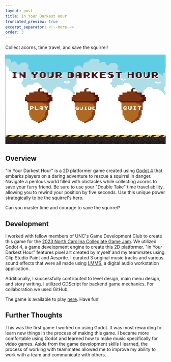 ```yaml
---
layout: post
title: In Your Darkest Hour
truncated_preview: true
excerpt_separator: <!--more-->
order: 3
---
```


Collect acorns, time travel, and save the squirrel! 

![In Your Darkest Hour Menu](darkest.png)

## Overview
"In Your Darkest Hour" is a 2D platformer game created using [Godot 4](https://godotengine.org/) that embarks players on a daring adventure to rescue a squirrel in danger. Navigate a perilous world filled with obstacles while collecting acorns to save your furry friend. Be sure to use your "Double Take" time travel ability, allowing you to rewind your position by five seconds. Use this unique power strategically to be the squirrel's hero. 

Can you master time and courage to save the squirrel?

<!--more-->

## Development 
I worked with fellow members of UNC's Game Development Club to create this game for the [2023 North Carolina Collegiate Game Jam](https://itch.io/jam/2023-north-carolina-collegiate-game-jam/entries). We utilized Godot 4, a game development engine to create this 2D platformer. "In Your Darkest Hour" features pixel art created by myself and my teammates using Clip Studio Paint and Aesprite. I curated 3 original music tracks and various sound effects that were all made using [LMMS](https://lmms.io/lsp/), a digital audio workstation application. 

Additionally, I successfully contributed to level design, main menu design, and story writing. I utilized GDScript for backend game mechanics. For collaboration we used GitHub. 

The game is available to play [here](https://doowop.itch.io/in-your-darkest-hour). Have fun! 

## Further Thoughts
This was the first game I worked on using Godot. It was most rewarding to learn new things in the process of making this game. I became more comfortable using Godot and learned how to make music specifically for video games. Aside from the game development skills I learned, the process of working with teammates allowed me to improve my ability to work with a team and communicate with others. 